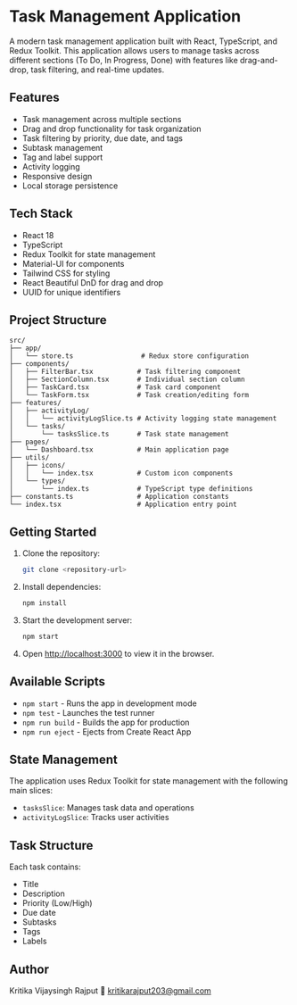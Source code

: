 # Task Management Application

A modern task management application built with React, TypeScript, and Redux Toolkit. This application allows users to manage tasks across different sections (To Do, In Progress, Done) with features like drag-and-drop, task filtering, and real-time updates.

## Features

- Task management across multiple sections
- Drag and drop functionality for task organization
- Task filtering by priority, due date, and tags
- Subtask management
- Tag and label support
- Activity logging
- Responsive design
- Local storage persistence

## Tech Stack

- React 18
- TypeScript
- Redux Toolkit for state management
- Material-UI for components
- Tailwind CSS for styling
- React Beautiful DnD for drag and drop
- UUID for unique identifiers

## Project Structure

```
src/
├── app/
│   └── store.ts                 # Redux store configuration
├── components/
│   ├── FilterBar.tsx           # Task filtering component
│   ├── SectionColumn.tsx       # Individual section column
│   ├── TaskCard.tsx            # Task card component
│   └── TaskForm.tsx            # Task creation/editing form
├── features/
│   ├── activityLog/
│   │   └── activityLogSlice.ts # Activity logging state management
│   └── tasks/
│       └── tasksSlice.ts       # Task state management
├── pages/
│   └── Dashboard.tsx           # Main application page
├── utils/
│   ├── icons/
│   │   └── index.tsx           # Custom icon components
│   └── types/
│       └── index.ts            # TypeScript type definitions
├── constants.ts                # Application constants
└── index.tsx                   # Application entry point
```

## Getting Started

1. Clone the repository:
   ```bash
   git clone <repository-url>
   ```

2. Install dependencies:
   ```bash
   npm install
   ```

3. Start the development server:
   ```bash
   npm start
   ```

4. Open [http://localhost:3000](http://localhost:3000) to view it in the browser.

## Available Scripts

- `npm start` - Runs the app in development mode
- `npm test` - Launches the test runner
- `npm run build` - Builds the app for production
- `npm run eject` - Ejects from Create React App

## State Management

The application uses Redux Toolkit for state management with the following main slices:

- `tasksSlice`: Manages task data and operations
- `activityLogSlice`: Tracks user activities

## Task Structure

Each task contains:
- Title
- Description
- Priority (Low/High)
- Due date
- Subtasks
- Tags
- Labels


## Author

Kritika Vijaysingh Rajput
📧 kritikarajput203@gmail.com


